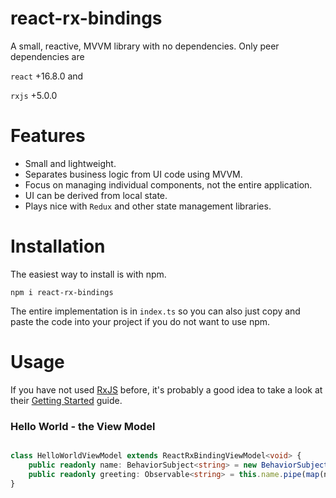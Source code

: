 # react-rx-bindings

A small, reactive, MVVM library with no dependencies. Only peer dependencies are 

`react` +16.8.0 and 

`rxjs` +5.0.0

# Features

* Small and lightweight.
* Separates business logic from UI code using MVVM.
* Focus on managing individual components, not the entire application.
* UI can be derived from local state.
* Plays nice with `Redux` and other state management libraries.

# Installation

The easiest way to install is with npm.

`npm i react-rx-bindings`

The entire implementation is in `index.ts` so you can also just copy and paste the code into your project if you do not want
to use npm.

# Usage

If you have not used [RxJS](https://rxjs.dev/) before, it's probably a good idea to take a look at their 
[Getting Started](https://rxjs.dev/guide/overview) guide.

### Hello World - the View Model

```typescript

class HelloWorldViewModel extends ReactRxBindingViewModel<void> {
    public readonly name: BehaviorSubject<string> = new BehaviorSubject<string>("World");
    public readonly greeting: Observable<string> = this.name.pipe(map(name => `Hello ${name}!`));
}

```
